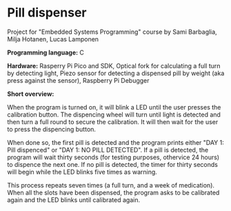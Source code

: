 # Pill dispenser
<p>Project for "Embedded Systems Programming" course by Sami Barbaglia, Milja Hotanen, Lucas Lamponen</p>
<p><b>Programming language:</b> C</p>
<p><b>Hardware:</b> Rasperry Pi Pico and SDK, Optical fork for calculating a full turn by detecting light, Piezo sensor for detecting a dispensed pill by weight (aka press against the sensor), Raspberry Pi Debugger</p>

<p><b>Short overview:</b></p>
When the program is turned on, it will blink a LED until the user presses the calibration button. The dispencing wheel will turn until light is detected and then turn a full round to secure the calibration.
It will then wait for the user to press the dispencing button.

<p>When done so, the first pill is detected and the program prints either "DAY 1: Pill dispenced" or "DAY 1: NO PILL DETECTED". 
If a pill is detected, the program will wait thirty seconds (for testing purposes, othervice 24 hours) to dispence the next one.
If no pill is detected, the timer for thirty seconds will begin while the LED blinks five times as warning. </p>

<p>This process repeats seven times (a full turn, and a week of medication). 
When all the slots have been dispensed, the program asks to be calibrated again and the LED blinks until calibrated again.</p>
